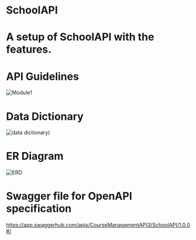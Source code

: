 # SchoolAPI
# A setup of SchoolAPI with the features.
# API Guidelines
![Module1](https://user-images.githubusercontent.com/55039024/84954686-dcef4100-b0c3-11ea-96f5-a1f8eba5a555.jpg)
# Data Dictionary
![data dictionary](https://user-images.githubusercontent.com/55039024/84953920-6bfb5980-b0c2-11ea-9873-f5f2492ce7db.png))
# ER Diagram
![ERD ](https://user-images.githubusercontent.com/55039024/84953946-76b5ee80-b0c2-11ea-96ab-d659ed6e68ed.png)
# Swagger file for OpenAPI specification
  https://app.swaggerhub.com/apis/CourseManagementAPI3/SchoolAPI/1.0.0#/

